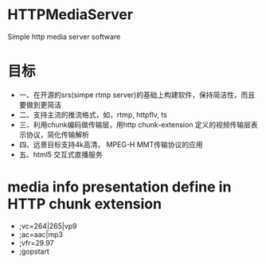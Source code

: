 # HTTPMediaServer
Simple http media server software
# 目标

* 一、在开源的srs(simpe rtmp server)的基础上构建软件，保持简洁性，而且要做到更简洁
* 二、支持主流的推流格式，如，rtmp, httpflv, ts
* 三、利用chunk编码做传输层，用http chunk-extension 定义的视频传输层表示协议，简化传输解析
* 四、远景目标支持4k高清， MPEG-H MMT传输协议的应用 
* 五、html5 交互式直播服务
# media info presentation define in HTTP chunk extension 
* ;vc=264|265|vp9
* ;ac=aac|mp3
* ;vfr=29.97
* ;gopstart
